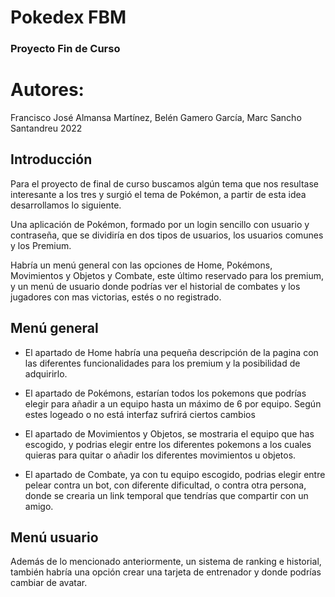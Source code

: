 # Pokedex FBM

### Proyecto Fin de Curso
       
# Autores:
Francisco José Almansa Martínez, Belén Gamero García, Marc Sancho Santandreu
2022

## Introducción
Para el proyecto de final de curso buscamos algún tema que nos resultase interesante a los tres y surgió el tema de Pokémon, a partir de esta idea desarrollamos lo siguiente.

Una aplicación de Pokémon, formado por un login sencillo con usuario y contraseña, que se dividiría en dos tipos de usuarios, los usuarios comunes y los Premium.  

Habría un menú  general con las opciones de Home, Pokémons, Movimientos y Objetos y Combate, este último reservado para los premium, y un menú de usuario donde podrías ver el historial de combates y los jugadores con mas victorias, estés o no registrado.

## Menú general
- El apartado de Home habría una pequeña descripción de la pagina con las diferentes funcionalidades para los premium y la posibilidad de adquirirlo.
    
- El apartado de Pokémons, estarían todos los pokemons que podrías elegir para añadir a un equipo hasta un máximo de 6 por equipo. Según estes logeado o no está interfaz sufrirá ciertos cambios 
    
- El apartado de Movimientos y Objetos, se mostraria el equipo que has escogido, y podrias elegir entre los diferentes pokemons a los cuales quieras para quitar o añadir los diferentes movimientos u objetos.
    
- El apartado de Combate, ya con tu equipo escogido, podrias elegir entre pelear contra un bot, con diferente dificultad, o contra otra persona, donde  se crearia un link temporal que tendrías que compartir con un amigo.

## Menú usuario
Además de lo mencionado anteriormente, un sistema de ranking e historial, también habría una opción crear una tarjeta de entrenador y donde podrías cambiar de avatar. 
